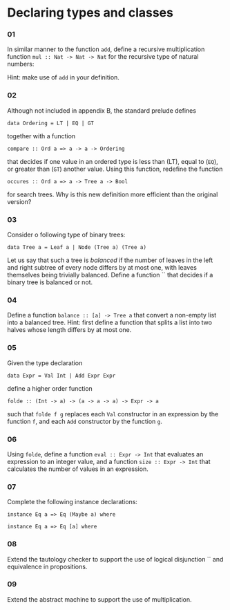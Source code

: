 # Declaring types and classes

### 01
In similar manner to the function `add`, define a recursive multiplication function
`mul :: Nat -> Nat -> Nat` for the recursive type of natural numbers:

Hint: make use of `add` in your definition.

### 02
Although not included in appendix B, the standard prelude defines

```
data Ordering = LT | EQ | GT
```

together with a function

```
compare :: Ord a => a -> a -> Ordering
```
that decides if one value in an ordered type is less than (LT), equal to (`EQ`),
or greater than (`GT`) another value. Using this function, redefine the function
```
occures :: Ord a => a -> Tree a -> Bool
```
for search trees. Why is this new definition more efficient than the original version?

### 03
Consider o following type of binary trees:
```
data Tree a = Leaf a | Node (Tree a) (Tree a)
```
Let us say that such a tree is _balanced_ if the number of leaves in the left 
and right subtree of every node differs by at most one, with leaves themselves
being trivially balanced. Define a function `` that decides if a binary tree is 
balanced or not. 


### 04
Define a function `balance :: [a] -> Tree a` that convert a non-empty list into a 
balanced tree.
Hint: first define a function that splits a list into two halves whose length differs by at most one.

### 05
Given the type declaration

```
data Expr = Val Int | Add Expr Expr
```

define a higher order function

```
folde :: (Int -> a) -> (a -> a -> a) -> Expr -> a
```

such that `folde f g` replaces each `Val` constructor in an expression by the
function `f`, and each `Add` constructor by the function `g`.


### 06
Using `folde`, define a function `eval :: Expr -> Int` that evaluates an expression
to an integer value, and a function `size :: Expr -> Int` that calculates the number 
of values in an expression.   

### 07
Complete the following instance declarations:
```
instance Eq a => Eq (Maybe a) where

instance Eq a => Eq [a] where
```



### 08
Extend the tautology checker to support the use of logical disjunction `` and equivalence in propositions.

### 09
Extend the abstract machine to support the use of multiplication.
